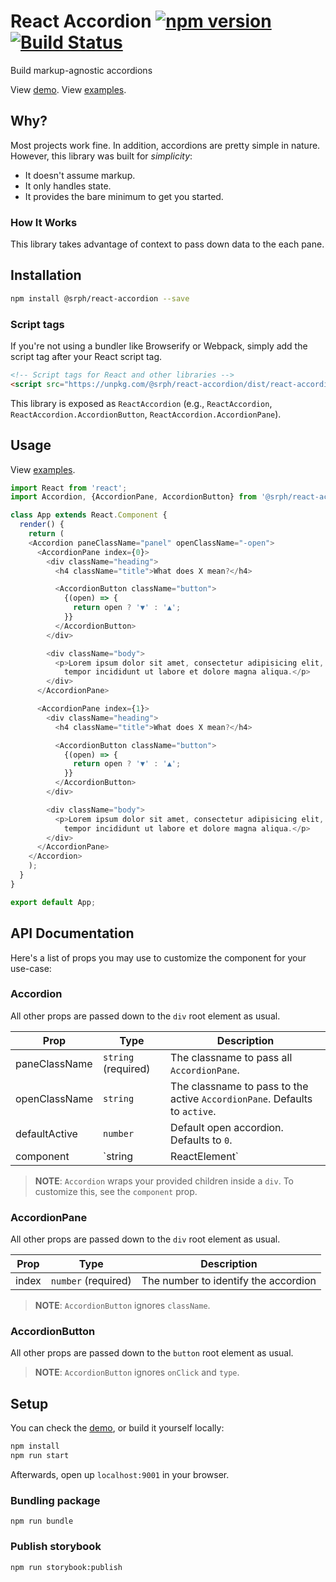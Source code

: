 # React Accordion [![npm version](https://img.shields.io/npm/v/@srph/react-accordion.svg?style=flat-square)](https://npmjs.com/packages/@srph/react-accordion) [![Build Status](https://img.shields.io/travis/srph/react-accordion.svg?style=flat-square)](https://travis-ci.org/srph/react-accordion?branch=master)
Build markup-agnostic accordions

View [demo](http://xenodochial-beaver-320a9d). View [examples](storybook/accordion.js).

## Why?
Most projects work fine. In addition, accordions are pretty simple in nature. However, this library was built for _simplicity_:

- It doesn't assume markup.
- It only handles state.
- It provides the bare minimum to get you started.

### How It Works

This library takes advantage of context to pass down data to the each pane.

## Installation
```bash
npm install @srph/react-accordion --save
```

### Script tags
If you're not using a bundler like Browserify or Webpack, simply add the script tag after your React script tag.

```html
<!-- Script tags for React and other libraries -->
<script src="https://unpkg.com/@srph/react-accordion/dist/react-accordion.min.js"></script>
```

This library is exposed as `ReactAccordion` (e.g., `ReactAccordion`, `ReactAccordion.AccordionButton`, `ReactAccordion.AccordionPane`).

## Usage
View [examples](storybook/accordion.js).

```js
import React from 'react';
import Accordion, {AccordionPane, AccordionButton} from '@srph/react-accordion';

class App extends React.Component {
  render() {
    return (
    <Accordion paneClassName="panel" openClassName="-open">
      <AccordionPane index={0}>
        <div className="heading">
          <h4 className="title">What does X mean?</h4>

          <AccordionButton className="button">
            {(open) => {
              return open ? '▼' : '▲';
            }}
          </AccordionButton>
        </div>

        <div className="body">
          <p>Lorem ipsum dolor sit amet, consectetur adipisicing elit, sed do eiusmod
            tempor incididunt ut labore et dolore magna aliqua.</p>
        </div>
      </AccordionPane>

      <AccordionPane index={1}>
        <div className="heading">
          <h4 className="title">What does X mean?</h4>

          <AccordionButton className="button">
            {(open) => {
              return open ? '▼' : '▲';
            }}
          </AccordionButton>
        </div>

        <div className="body">
          <p>Lorem ipsum dolor sit amet, consectetur adipisicing elit, sed do eiusmod
            tempor incididunt ut labore et dolore magna aliqua.</p>
        </div>
      </AccordionPane>
    </Accordion>
    );
  }
}

export default App;
```

## API Documentation
Here's a list of props you may use to customize the component for your use-case:

### Accordion

All other props are passed down to the `div` root element as usual.

| Prop  | Type | Description |
| ----- | ---- | ----------- |
| paneClassName | `string` (required) | The classname to pass all `AccordionPane`.  |
| openClassName | `string` | The classname to pass to the active `AccordionPane`. Defaults to `active`. |
| defaultActive | `number` | Default open accordion. Defaults to `0`. |
| component | `string|ReactElement` | Component / element to use to wrap provided children. Defaults to `div` |

> **NOTE**: `Accordion` wraps your provided children inside a `div`. To customize this, see the `component` prop.

### AccordionPane

All other props are passed down to the `div` root element as usual.

| Prop  | Type | Description |
| ----- | ---- | ----------- |
| index | `number` (required) | The number to identify the accordion |

> **NOTE**: `AccordionButton` ignores `className`.

### AccordionButton

All other props are passed down to the `button` root element as usual.

> **NOTE**: `AccordionButton` ignores `onClick` and `type`.

## Setup
You can check the [demo](http://xenodochial-beaver-320a9d), or build it yourself locally:

```bash
npm install
npm run start
```

Afterwards, open up `localhost:9001` in your browser.

### Bundling package
```
npm run bundle
```

### Publish storybook
```
npm run storybook:publish
```